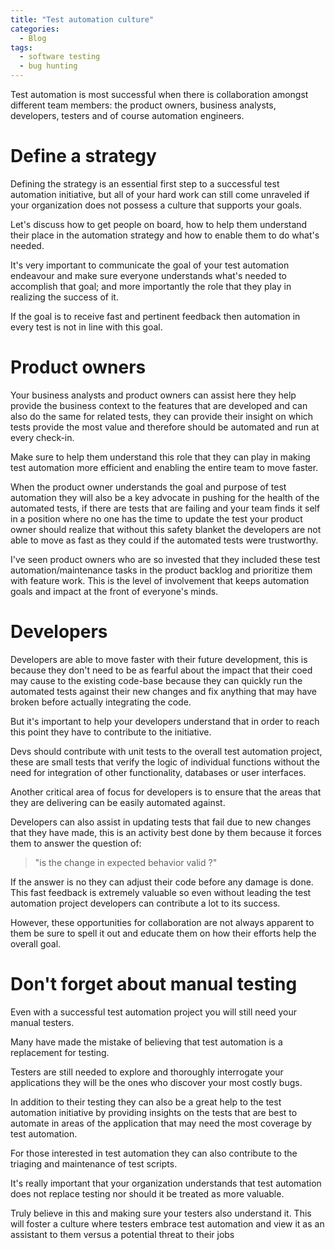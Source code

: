 ```yaml
---
title: "Test automation culture"
categories:
  - Blog
tags:
  - software testing
  - bug hunting
---
```


Test automation is most successful when there is collaboration amongst different team members: the product owners, business analysts,  developers, testers and of course automation engineers.

<h1>Define a strategy</h1>

Defining the strategy is an essential first step to a successful test automation initiative, but all of your hard work can still come unraveled if your organization does not possess a culture that supports your goals. 


Let's discuss how to get people on board, how to help them understand their place in the automation strategy and how to enable them to do what's needed.

It's very important to communicate the goal of your test automation endeavour and make sure everyone understands what's needed to accomplish that goal; and more importantly the role that they play in realizing the success of it.

If the goal is to receive fast and pertinent feedback then automation in every test is not in line with this goal.

<h1>Product owners</h1>

Your business analysts and product owners can assist here they help provide the business context to the features that are developed and can also do the same for related tests, they can provide their insight on which tests provide the most value and therefore should be automated and run at every check-in.

Make sure to help them understand this role that they can play in making test automation more efficient and enabling the entire team to move faster.

When the product owner understands the goal and purpose of test automation they will also be a key advocate in pushing for the health of the automated tests, if there are tests that are failing and your team finds it self in a position where no one has the time to update the test your product owner should realize that without this safety blanket the developers are not able to move as fast as they could if the automated tests were trustworthy.

I've seen product owners who are so invested that they included these test automation/maintenance tasks in the product backlog and prioritize them with feature work. This is the level of involvement that keeps automation goals and impact at the front of everyone's minds.

<h1>Developers</h1>

Developers are able to move faster with their future development, this is because they don't need to be as fearful about the impact that their coed may cause to the existing code-base because they can quickly run the automated tests against their new changes and fix anything that may have broken before actually integrating the code.

But it's important to help your developers understand that in order to reach this point they have to contribute to the initiative.

Devs should contribute with unit tests to the overall test automation project, these are small tests that verify the logic of individual functions without the need for integration of other functionality, databases or user interfaces.

Another critical area of focus for developers is to ensure that the areas that they are delivering can be easily automated against.

Developers can also assist in updating tests that fail due to new changes that they have made, this is an activity best done by them because it forces them to answer the question of:

>"is the change in expected behavior valid ?"

If the answer is no they can adjust their code before any damage is done. This fast feedback is extremely valuable so even without leading the test automation project developers can contribute a lot to its success.

However, these opportunities for collaboration are not always apparent to them be sure to spell it out and educate them on how their efforts help the overall goal. 


<h1>Don't forget about manual testing</h1>

Even with a successful test automation project you will still need your manual testers.

Many have made the mistake of believing that test automation is a replacement for testing. 

Testers are still needed to explore and thoroughly interrogate your applications they will be the ones who discover your most costly bugs. 

In addition to their testing they can also be a great help to the test automation initiative by providing insights on the tests that are best to automate in areas of the application that may need the most coverage by test automation.

For those interested in test automation they can also contribute to the triaging and maintenance of test scripts.

It's really important that your organization understands that test automation does not replace testing nor should it be treated as more valuable.

Truly believe in this and making sure your testers also understand it. This will foster a culture where testers embrace test automation and view it as an assistant to them versus a potential threat to their jobs